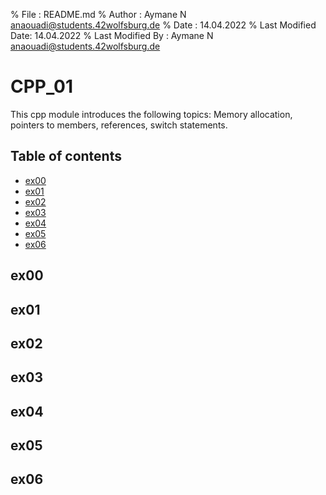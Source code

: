 % File              : README.md
% Author            : Aymane N <anaouadi@students.42wolfsburg.de>
% Date              : 14.04.2022
% Last Modified Date: 14.04.2022
% Last Modified By  : Aymane N <anaouadi@students.42wolfsburg.de>

# CPP_01
This cpp module introduces the following topics: Memory allocation, pointers to members, references, switch statements.

## Table of contents
* [ex00](#ex00)
* [ex01](#ex01)
* [ex02](#ex02)
* [ex03](#ex03)
* [ex04](#ex04)
* [ex05](#ex05)
* [ex06](#ex06)

## ex00
## ex01
## ex02
## ex03
## ex04
## ex05
## ex06
